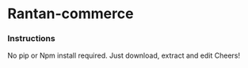 # Rantan-commerce
### Instructions

No pip or Npm install required. Just download, extract and edit
Cheers!
